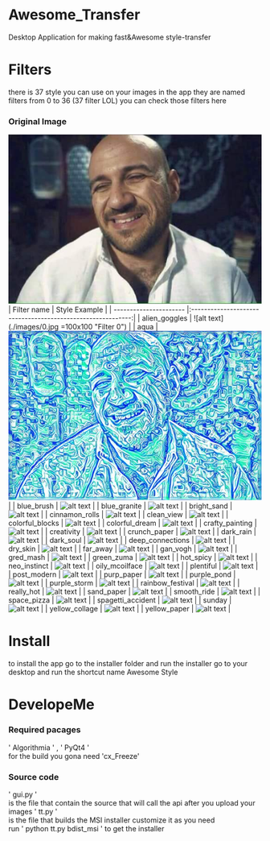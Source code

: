 # Awesome_Transfer
Desktop Application for making fast&Awesome style-transfer

# Filters
there is 37 style you can use on your images in the app they are named filters from 0 to 36 (37 filter LOL)
you can check those filters here<br>
### Original Image 
![alt text](https://github.com/aa-ahmed-aa/Awesome_Transfer/blob/master/images/original.jpg "Filter 0")
<br>
| Filter name            | Style Example	  										   |
| ---------------------- |:-----------------------------------------------------------:|
| alien_goggles 		 | ![alt text](./images/0.jpg =100x100 "Filter 0") |
| aqua 					 | ![alt text](https://github.com/aa-ahmed-aa/Awesome_Transfer/blob/master/images/1.jpg "Filter 1") |
| blue_brush 			 | ![alt text](https:// "Filter 0") |
| blue_granite 			 | ![alt text](https:// "Filter 0") |
| bright_sand 			 | ![alt text](https:// "Filter 0") |
| cinnamon_rolls 		 | ![alt text](https:// "Filter 0") |
| clean_view 			 | ![alt text](https:// "Filter 0") |
| colorful_blocks 		 | ![alt text](https:// "Filter 0") |
| colorful_dream 		 | ![alt text](https:// "Filter 0") |
| crafty_painting 		 | ![alt text](https:// "Filter 0") |
| creativity 			 | ![alt text](https:// "Filter 0") |
| crunch_paper 			 | ![alt text](https:// "Filter 0") |
| dark_rain 			 | ![alt text](https:// "Filter 0") |
| dark_soul 			 | ![alt text](https:// "Filter 0") |
| deep_connections 		 | ![alt text](https:// "Filter 0") |
| dry_skin 				 | ![alt text](https:// "Filter 0") |
| far_away 				 | ![alt text](https:// "Filter 0") |
| gan_vogh 				 | ![alt text](https:// "Filter 0") |
| gred_mash 			 | ![alt text](https:// "Filter 0") |
| green_zuma 			 | ![alt text](https:// "Filter 0") |
| hot_spicy 			 | ![alt text](https:// "Filter 0") |
| neo_instinct 			 | ![alt text](https:// "Filter 0") |
| oily_mcoilface 		 | ![alt text](https:// "Filter 0") |
| plentiful 			 | ![alt text](https:// "Filter 0") |
| post_modern 			 | ![alt text](https:// "Filter 0") |
| purp_paper 			 | ![alt text](https:// "Filter 0") |
| purple_pond 			 | ![alt text](https:// "Filter 0") |
| purple_storm 			 | ![alt text](https:// "Filter 0") |
| rainbow_festival 		 | ![alt text](https:// "Filter 0") |
| really_hot 			 | ![alt text](https:// "Filter 0") |
| sand_paper 			 | ![alt text](https:// "Filter 0") |
| smooth_ride 			 | ![alt text](https:// "Filter 0") |
| space_pizza 			 | ![alt text](https:// "Filter 0") |
| spagetti_accident 	 | ![alt text](https:// "Filter 0") |
| sunday 				 | ![alt text](https:// "Filter 0") |
| yellow_collage 		 | ![alt text](https:// "Filter 0") |
| yellow_paper 			 | ![alt text](https:// "Filter 0") |

# Install
to install the app go to the installer folder and run the installer go to your desktop and run the shortcut name Awesome Style

# DevelopeMe
### Required pacages
' Algorithmia ' , ' PyQt4 ' <br>
for the build you gona need 'cx_Freeze' 
### Source code
' gui.py ' <br>
is the file that contain the source that will call the api after you upload your images
' tt.py ' <br>
is the file that builds the MSI installer customize it as you need <br>
run ' python tt.py bdist_msi ' to get the installer